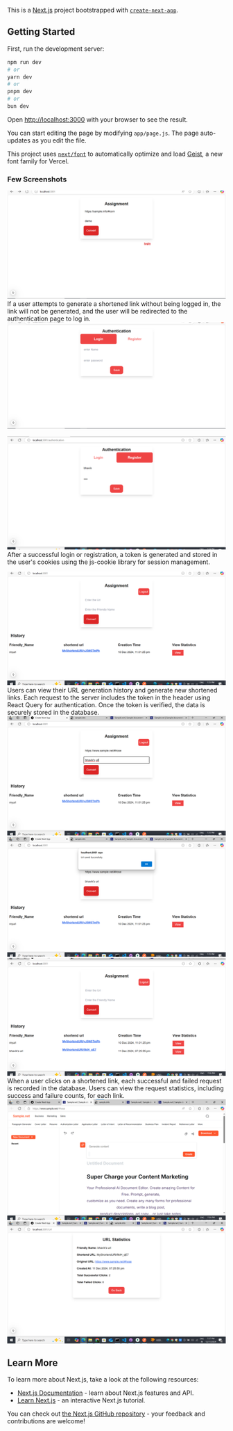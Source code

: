 This is a [Next.js](https://nextjs.org) project bootstrapped with [`create-next-app`](https://github.com/vercel/next.js/tree/canary/packages/create-next-app).

## Getting Started

First, run the development server:

```bash
npm run dev
# or
yarn dev
# or
pnpm dev
# or
bun dev
```

Open [http://localhost:3000](http://localhost:3000) with your browser to see the result.

You can start editing the page by modifying `app/page.js`. The page auto-updates as you edit the file.

This project uses [`next/font`](https://nextjs.org/docs/app/building-your-application/optimizing/fonts) to automatically optimize and load [Geist](https://vercel.com/font), a new font family for Vercel.
### Few Screenshots

![Homepage](screenshots/1.png "Homepage")
If a user attempts to generate a shortened link without being logged in, the link will not be generated, and the user will be redirected to the authentication page to log in.
![Authenticationpage](screenshots/2.png "Homepage")

![Authenticationpage](screenshots/3.png "Homepage")
After a successful login or registration, a token is generated and stored in the user's cookies using the js-cookie library for session management.

![Homepage](screenshots/4.png "Homepage")
Users can view their URL generation history and generate new shortened links. Each request to the server includes the token in the header using React Query for authentication. Once the token is verified, the data is securely stored in the database.
![Homepage](screenshots/5.png "Homepage")
![Homepage](screenshots/6.png "Homepage")
![Homepage](screenshots/7.png "Homepage")
When a user clicks on a shortened link, each successful and failed request is recorded in the database. Users can view the request statistics, including success and failure counts, for each link.
![Homepage](screenshots/8.png "Homepage")
![Homepage](screenshots/9.png "Homepage")




## Learn More

To learn more about Next.js, take a look at the following resources:

- [Next.js Documentation](https://nextjs.org/docs) - learn about Next.js features and API.
- [Learn Next.js](https://nextjs.org/learn) - an interactive Next.js tutorial.

You can check out [the Next.js GitHub repository](https://github.com/vercel/next.js) - your feedback and contributions are welcome!


